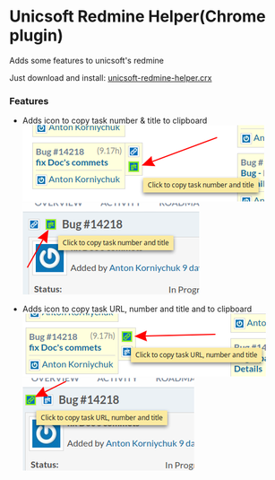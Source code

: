 # Unicsoft Redmine Helper(Chrome plugin)
Adds some features to unicsoft's redmine

Just download and install: [unicsoft-redmine-helper.crx](https://github.com/ancor-dev/unicsoft-redmine-helper/raw/master/dist/unicsoft-redmine-helper.crx)

### Features

- Adds icon to copy task number & title to clipboard  
  ![Example 1](./images/example-card--id-title.png)  
  ![Example 2](./images/example-opened-card--id-title.png)

- Adds icon to copy task URL, number and title and to clipboard  
  ![Example 1](./images/example-card--url-id-title.png)  
  ![Example 2](./images/example-opened-card--url-id-title.png)

